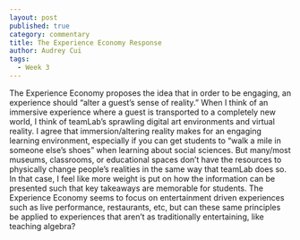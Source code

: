 ```yaml
---
layout: post
published: true
category: commentary
title: The Experience Economy Response
author: Audrey Cui
tags:
  - Week 3
---
```

The Experience Economy proposes the idea that in order to be engaging, an experience should “alter a guest’s sense of reality.” When I think of an immersive experience where a guest is transported to a completely new world, I think of teamLab’s sprawling digital art environments and virtual reality. I agree that immersion/altering reality makes for an engaging learning environment, especially if you can get students to “walk a mile in someone else’s shoes” when learning about social sciences. But many/most museums, classrooms, or educational spaces don’t have the resources to physically change people’s realities in the same way that teamLab does so. In that case, I feel like more weight is put on how the information can be presented such that key takeaways are memorable for students. The Experience Economy seems to focus on entertainment driven experiences such as live performance, restaurants, etc, but can these same principles be applied to experiences that aren’t as traditionally entertaining, like teaching algebra? 
